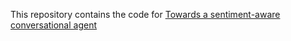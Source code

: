 This repository contains the code for [Towards a sentiment-aware conversational agent](https://dl.acm.org/doi/abs/10.1145/3514197.3549692)